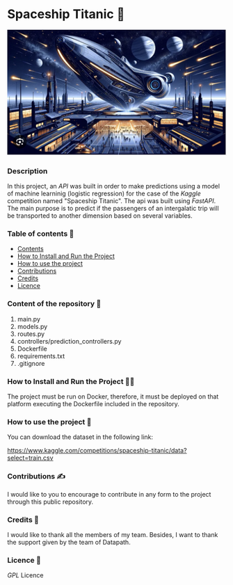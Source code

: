 # **Spaceship Titanic**  📘
![spaceship titanic](img/spaceship-titanic.png)

### **Description**

In this project, an *API* was built in order to make predictions using a model of machine learninig (logistic regression) for the case of the *Kaggle* competition named "Spaceship Titanic". The api was built using *FastAPI*. The main purpose is to predict if the passengers of an intergalatic trip will be transported to another dimension based on several variables.

### **Table of contents**  🔡

- [Contents](#contents)
- [How to Install and Run the Project](#how-to-install-and-run-the-project)
- [How to use the project](#how-to-use-the-project)
- [Contributions](#contributions)
- [Credits](#credits)
- [Licence](#licence)

### **Content of the repository**  🔖

1. main.py
2. models.py
3. routes.py
4. controllers/prediction_controllers.py
5. Dockerfile
6. requirements.txt
7. .gitignore

### **How to Install and Run the Project** 🏃‍♂️

The project must be run on Docker, therefore, it must be deployed on that platform executing the Dockerfile included in the repository. 

### **How to use the project**  📂

You can download the dataset in the following link:

https://www.kaggle.com/competitions/spaceship-titanic/data?select=train.csv

### **Contributions**  ✍️

I would like to you to encourage to contribute in any form to the project through this public repository. 

### **Credits**  🎈

I would like to thank all the members of my team. Besides, I want to thank the support given by the team of Datapath. 

### **Licence**  👮

*GPL* Licence

